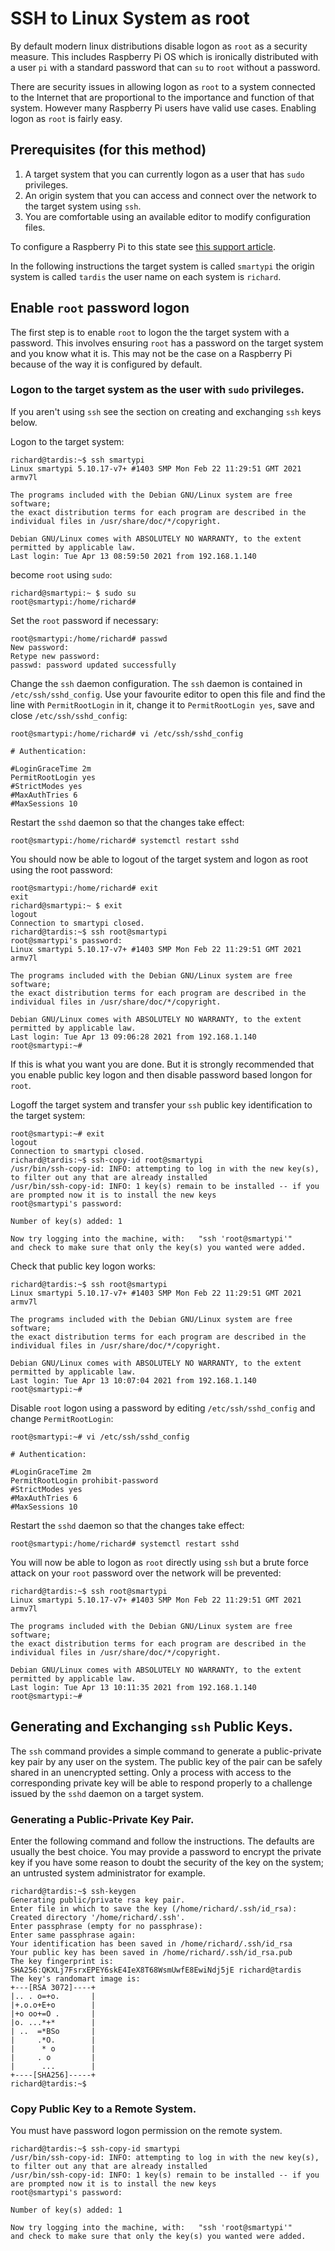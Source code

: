 # SSH to Linux System as root

By default modern linux distributions disable logon as `root` as a security measure. This includes Raspberry Pi OS
which is ironically distributed with a user `pi` with a standard password that can `su` to `root` without a password.

There are security issues in allowing logon as `root` to a system connected to the Internet that are proportional to
the importance and function of that system. However many Raspberry Pi users have valid use cases. Enabling logon as
`root` is fairly easy.

## Prerequisites (for this method)

1. A target system that you can currently logon as a user that has `sudo` privileges.
1. An origin system that you can access and connect over the network to the target system using `ssh`.
1. You are comfortable using an available editor to modify configuration files.

To configure a Raspberry Pi to this state see [this support article](https://www.raspberrypi.org/documentation/remote-access/ssh/).

In the following instructions the target system is called `smartypi` the origin system is called `tardis` the user
name on each system is `richard`.

## Enable `root` password logon

The first step is to enable `root` to logon the the target system with a password. This involves ensuring `root` has
a password on the target system and you know what it is. This may not be the case on a Raspberry Pi because of the
way it is configured by default.

### Logon to the target system as the user with `sudo` privileges.

If you aren't using `ssh` see the section on creating and exchanging `ssh` keys below.
 
Logon to the target system: 
```shell script
richard@tardis:~$ ssh smartypi
Linux smartypi 5.10.17-v7+ #1403 SMP Mon Feb 22 11:29:51 GMT 2021 armv7l

The programs included with the Debian GNU/Linux system are free software;
the exact distribution terms for each program are described in the
individual files in /usr/share/doc/*/copyright.

Debian GNU/Linux comes with ABSOLUTELY NO WARRANTY, to the extent
permitted by applicable law.
Last login: Tue Apr 13 08:59:50 2021 from 192.168.1.140
```

become `root` using `sudo`:
```shell script
richard@smartypi:~ $ sudo su
root@smartypi:/home/richard# 
```

Set the `root` password if necessary: 
```shell script
root@smartypi:/home/richard# passwd
New password: 
Retype new password: 
passwd: password updated successfully
```

Change the `ssh` daemon configuration. The `ssh` daemon is contained in `/etc/ssh/sshd_config`. Use your favourite
editor to open this file and find the line with `PermitRootLogin` in it, change it to `PermitRootLogin yes`, save
and close `/etc/ssh/sshd_config`:
```shell script
root@smartypi:/home/richard# vi /etc/ssh/sshd_config
```
```
# Authentication:

#LoginGraceTime 2m
PermitRootLogin yes
#StrictModes yes
#MaxAuthTries 6
#MaxSessions 10
```

Restart the `sshd` daemon so that the changes take effect:
```shell script
root@smartypi:/home/richard# systemctl restart sshd
```

You should now be able to logout of the target system and logon as root using the root password:
```shell script
root@smartypi:/home/richard# exit
exit
richard@smartypi:~ $ exit
logout
Connection to smartypi closed.
richard@tardis:~$ ssh root@smartypi
root@smartypi's password: 
Linux smartypi 5.10.17-v7+ #1403 SMP Mon Feb 22 11:29:51 GMT 2021 armv7l

The programs included with the Debian GNU/Linux system are free software;
the exact distribution terms for each program are described in the
individual files in /usr/share/doc/*/copyright.

Debian GNU/Linux comes with ABSOLUTELY NO WARRANTY, to the extent
permitted by applicable law.
Last login: Tue Apr 13 09:06:28 2021 from 192.168.1.140
root@smartypi:~# 
```

If this is what you want you are done. But it is strongly recommended that you enable public key logon and then
disable password based longon for `root`.

Logoff the target system and transfer your `ssh` public key identification to the target system:
```shell script
root@smartypi:~# exit
logout
Connection to smartypi closed.
richard@tardis:~$ ssh-copy-id root@smartypi
/usr/bin/ssh-copy-id: INFO: attempting to log in with the new key(s), to filter out any that are already installed
/usr/bin/ssh-copy-id: INFO: 1 key(s) remain to be installed -- if you are prompted now it is to install the new keys
root@smartypi's password: 

Number of key(s) added: 1

Now try logging into the machine, with:   "ssh 'root@smartypi'"
and check to make sure that only the key(s) you wanted were added.
```

Check that public key logon works:
```shell script
richard@tardis:~$ ssh root@smartypi
Linux smartypi 5.10.17-v7+ #1403 SMP Mon Feb 22 11:29:51 GMT 2021 armv7l

The programs included with the Debian GNU/Linux system are free software;
the exact distribution terms for each program are described in the
individual files in /usr/share/doc/*/copyright.

Debian GNU/Linux comes with ABSOLUTELY NO WARRANTY, to the extent
permitted by applicable law.
Last login: Tue Apr 13 10:07:04 2021 from 192.168.1.140
root@smartypi:~# 
```

Disable `root` logon using a password by editing `/etc/ssh/sshd_config` and change `PermitRootLogin`:
```shell script
root@smartypi:~# vi /etc/ssh/sshd_config 
```
```shell script
# Authentication:

#LoginGraceTime 2m
PermitRootLogin prohibit-password
#StrictModes yes
#MaxAuthTries 6
#MaxSessions 10
```

Restart the `sshd` daemon so that the changes take effect:
```shell script
root@smartypi:/home/richard# systemctl restart sshd
```

You will now be able to logon as `root` directly using `ssh` but a brute force attack on your `root` password over
the network will be prevented:
```shell script
richard@tardis:~$ ssh root@smartypi
Linux smartypi 5.10.17-v7+ #1403 SMP Mon Feb 22 11:29:51 GMT 2021 armv7l

The programs included with the Debian GNU/Linux system are free software;
the exact distribution terms for each program are described in the
individual files in /usr/share/doc/*/copyright.

Debian GNU/Linux comes with ABSOLUTELY NO WARRANTY, to the extent
permitted by applicable law.
Last login: Tue Apr 13 10:11:35 2021 from 192.168.1.140
root@smartypi:~# 
```

## Generating and Exchanging `ssh` Public Keys.

The `ssh` command provides a simple command to generate a public-private key pair by any user on the system. The
public key of the pair can be safely shared in an unencrypted setting. Only a process with access to the corresponding
private key will be able to respond properly to a challenge issued by the `sshd` daemon on a target system.

### Generating a Public-Private Key Pair.

Enter the following command and follow the instructions. The defaults are usually the best choice. You may provide a
password to encrypt the private key if you have some reason to doubt the security of the key on the system; an
untrusted system administrator for example.

```shell script
richard@tardis:~$ ssh-keygen 
Generating public/private rsa key pair.
Enter file in which to save the key (/home/richard/.ssh/id_rsa): 
Created directory '/home/richard/.ssh'.
Enter passphrase (empty for no passphrase): 
Enter same passphrase again: 
Your identification has been saved in /home/richard/.ssh/id_rsa
Your public key has been saved in /home/richard/.ssh/id_rsa.pub
The key fingerprint is:
SHA256:QKXLj7FsrxEPEY6skE4IeX8T68WsmUwfE8EwiNdj5jE richard@tardis
The key's randomart image is:
+---[RSA 3072]----+
|.. . o=+o.       |
|+.o.o+E+o        |
|+o oo+=O .       |
|o. ...*+*        |
| ..  =*BSo       |
|     .*O.        |
|      * o        |
|     . o         |
|      ...        |
+----[SHA256]-----+
richard@tardis:~$ 
```

### Copy Public Key to a Remote System.

You must have password logon permission on the remote system.

```shell script
richard@tardis:~$ ssh-copy-id smartypi
/usr/bin/ssh-copy-id: INFO: attempting to log in with the new key(s), to filter out any that are already installed
/usr/bin/ssh-copy-id: INFO: 1 key(s) remain to be installed -- if you are prompted now it is to install the new keys
root@smartypi's password: 

Number of key(s) added: 1

Now try logging into the machine, with:   "ssh 'root@smartypi'"
and check to make sure that only the key(s) you wanted were added.
```